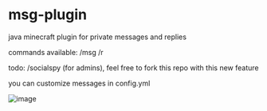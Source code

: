 # msg-plugin
java minecraft plugin for private messages and replies

commands available: /msg /r

todo: /socialspy (for admins), feel free to fork this repo with this new feature

you can customize messages in config.yml

![image](https://github.com/spidernukleo/msg-plugin/assets/162511205/97177e16-1b4a-4b28-8e9d-ff5b98d7efb5)
